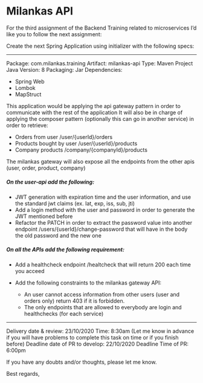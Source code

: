 # Milankas API

For the third assignment of the Backend Training related to microservices I’d like you to follow the next assignment:

Create the next Spring Application using initializer with the following specs:

------------
Package: com.milankas.training
Artifact: milankas-api
Type: Maven Project
Java Version: 8
Packaging: Jar
Dependencies:
- Spring Web
- Lombok
- MapStruct

This application would be applying the api gateway pattern in order to communicate with the rest of the application It will also be in charge of applying the composer pattern (optionally this can go in another service) in order to retrieve:

- Orders from user /user/{userId}/orders
- Products bought by user /user/{userId}/products
- Company products /company/{companyId}/products

The milankas gateway will also expose all the endpoints from the other apis (user, order, product, company)

##### On the user-api add the following:

- JWT generation with expiration time and the user information, and use the standard jwt claims (ex. Iat, exp, iss, sub, jti)
- Add a login method with the user and password in order to generate the JWT mentioned before
- Refactor the PATCH in order to extract the password value into another endpoint /users/{userId}/change-password that will have in the body the old password and the new one
 
##### On all the APIs add the following requirement:

- Add a healthcheck endpoint /healtcheck that will return 200 each time you acceed
- Add the following constraints to the milankas gateway API:

  - An user cannot access information from other users (user and orders only) return 403 if it is forbidden.
  - The only endpoints that are allowed to everybody are login and healthchecks (for each service)
 
----------
Delivery date & review:  23/10/2020
Time: 8:30am (Let me know in advance if you will have problems to complete this task on time or if you finish before)
Deadline date of PR to develop: 22/10/2020
Deadline Time of PR: 6:00pm

If you have any doubts and/or thoughts, please let me know.

Best regards,